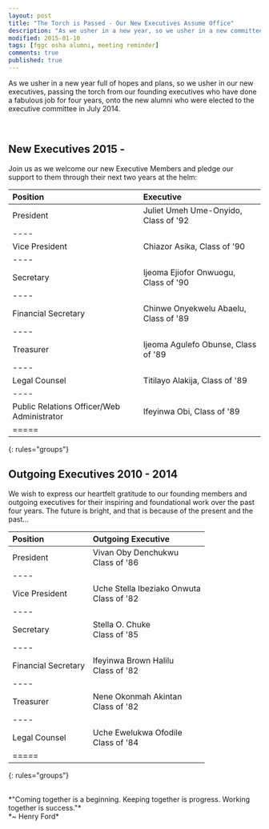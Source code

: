 ```yaml
---
layout: post
title: "The Torch is Passed - Our New Executives Assume Office"
description: "As we usher in a new year, so we usher in a new committee to take over the leadership..."
modified: 2015-01-10
tags: [fggc osha alumni, meeting reminder]
comments: true
published: true
---
```

As we usher in a new year full of hopes and plans, so we usher in our new executives, passing the torch from our founding executives who have done a fabulous job for four years, onto the new alumni who were elected to the executive committee in July 2014.

<br>

## New Executives 2015 - 

Join us as we welcome our new Executive Members and pledge our support to them through their next two years at the helm:

| Position | Executive |
|:--------|:--------|
| President | Juliet Umeh Ume-Onyido, Class of '92 | 
|----
| Vice President | Chiazor Asika, Class of '90 | 
|----
| Secretary | Ijeoma Ejiofor Onwuogu, Class of '90  | 
|----
| Financial Secretary | Chinwe Onyekwelu Abaelu, Class of '89 | 
|----
| Treasurer | Ijeoma Agulefo Obunse, Class of '89 |
|----
| Legal Counsel | Titilayo Alakija, Class of '89 | 
|----
| Public Relations Officer/Web Administrator | Ifeyinwa Obi, Class of '89 |  
|=====
{: rules="groups"}


## Outgoing Executives 2010 - 2014

We wish to express our heartfelt gratitude to our founding members and outgoing executives for their inspiring and foundational work over the past four years. The future is bright, and that is because of the present and the past...

| Position | Outgoing Executive |
|:--------|:--------|
| President | Vivan Oby Denchukwu <br> Class of '86 | 
|----
| Vice President | Uche Stella Ibeziako Onwuta <br> Class of '82 | 
|----
| Secretary | Stella O. Chuke <br> Class of '85 | 
|----
| Financial Secretary | Ifeyinwa Brown Halilu <br> Class of '82 |
|----
| Treasurer | Nene Okonmah Akintan <br> Class of '82 | 
|----
| Legal Counsel | Uche Ewelukwa Ofodile <br> Class of '84 | 
|=====
{: rules="groups"}

<br>
*"Coming together is a beginning. Keeping together is progress. Working together is success."*
<br>
*~ Henry Ford*

<br>

